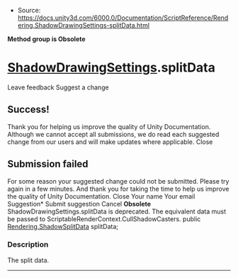 * Source: https://docs.unity3d.com/6000.0/Documentation/ScriptReference/Rendering.ShadowDrawingSettings-splitData.html

**Method group is Obsolete**   

#  [ShadowDrawingSettings](https://docs.unity3d.com/6000.0/Documentation/ScriptReference/Rendering.ShadowDrawingSettings.html).splitData
Leave feedback
Suggest a change
## Success!
Thank you for helping us improve the quality of Unity Documentation. Although we cannot accept all submissions, we do read each suggested change from our users and will make updates where applicable.
Close
## Submission failed
For some reason your suggested change could not be submitted. Please <a>try again</a> in a few minutes. And thank you for taking the time to help us improve the quality of Unity Documentation.
Close
Your name Your email Suggestion* Submit suggestion
Cancel
**Obsolete** ShadowDrawingSettings.splitData is deprecated. The equivalent data must be passed to ScriptableRenderContext.CullShadowCasters. public [Rendering.ShadowSplitData](https://docs.unity3d.com/6000.0/Documentation/ScriptReference/Rendering.ShadowSplitData.html) splitData; 
### Description
The split data.
* * *
